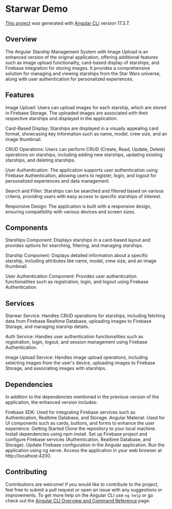 # Starwar Demo

[This project](https://starwars1-nxcgqyorha-oa.a.run.app/) was generated with [Angular CLI](https://github.com/angular/angular-cli) version 17.3.7.

## Overview
The Angular Starship Management System with Image Upload is an enhanced version of the original application, offering additional features such as image upload functionality, card-based display of starships, and Firebase integration for storing images. It provides a comprehensive solution for managing and viewing starships from the Star Wars universe, along with user authentication for personalized experiences.

## Features
Image Upload: Users can upload images for each starship, which are stored in Firebase Storage. The uploaded images are associated with their respective starships and displayed in the application.

Card-Based Display: Starships are displayed in a visually appealing card format, showcasing key information such as name, model, crew size, and an image thumbnail.

CRUD Operations: Users can perform CRUD (Create, Read, Update, Delete) operations on starships, including adding new starships, updating existing starships, and deleting starships.

User Authentication: The application supports user authentication using Firebase Authentication, allowing users to register, login, and logout for personalized experiences and data management.

Search and Filter: Starships can be searched and filtered based on various criteria, providing users with easy access to specific starships of interest.

Responsive Design: The application is built with a responsive design, ensuring compatibility with various devices and screen sizes.

## Components
Starships Component: Displays starships in a card-based layout and provides options for searching, filtering, and managing starships.

Starship Component: Displays detailed information about a specific starship, including attributes like name, model, crew size, and an image thumbnail.

User Authentication Component: Provides user authentication functionalities such as registration, login, and logout using Firebase Authentication.

## Services
Starwar Service: Handles CRUD operations for starships, including fetching data from Firebase Realtime Database, uploading images to Firebase Storage, and managing starship details.

Auth Service: Handles user authentication functionalities such as registration, login, logout, and session management using Firebase Authentication.

Image Upload Service: Handles image upload operations, including selecting images from the user's device, uploading images to Firebase Storage, and associating images with starships.

## Dependencies
In addition to the dependencies mentioned in the previous version of the application, the enhanced version includes:

Firebase SDK: Used for integrating Firebase services such as Authentication, Realtime Database, and Storage.
Angular Material: Used for UI components such as cards, buttons, and forms to enhance the user experience.
Getting Started
Clone the repository to your local machine.
Install dependencies using npm install.
Set up Firebase project and configure Firebase services (Authentication, Realtime Database, and Storage).
Update Firebase configuration in the Angular application.
Run the application using ng serve.
Access the application in your web browser at http://localhost:4200.


## Contributing
Contributions are welcome! If you would like to contribute to the project, feel free to submit a pull request or open an issue with any suggestions or improvements.
To get more help on the Angular CLI use `ng help` or go check out the [Angular CLI Overview and Command Reference](https://angular.io/cli) page.
